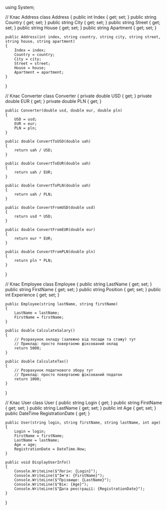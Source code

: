 using System;

// Клас Address
class Address
{
    public int Index { get; set; }
    public string Country { get; set; }
    public string City { get; set; }
    public string Street { get; set; }
    public string House { get; set; }
    public string Apartment { get; set; }

    public Address(int index, string country, string city, string street, string house, string apartment)
    {
        Index = index;
        Country = country;
        City = city;
        Street = street;
        House = house;
        Apartment = apartment;
    }
}

// Клас Converter
class Converter
{
    private double USD { get; }
    private double EUR { get; }
    private double PLN { get; }

    public Converter(double usd, double eur, double pln)
    {
        USD = usd;
        EUR = eur;
        PLN = pln;
    }

    public double ConvertToUSD(double uah)
    {
        return uah / USD;
    }

    public double ConvertToEUR(double uah)
    {
        return uah / EUR;
    }

    public double ConvertToPLN(double uah)
    {
        return uah / PLN;
    }

    public double ConvertFromUSD(double usd)
    {
        return usd * USD;
    }

    public double ConvertFromEUR(double eur)
    {
        return eur * EUR;
    }

    public double ConvertFromPLN(double pln)
    {
        return pln * PLN;
    }
}

// Клас Employee
class Employee
{
    public string LastName { get; set; }
    public string FirstName { get; set; }
    public string Position { get; set; }
    public int Experience { get; set; }

    public Employee(string lastName, string firstName)
    {
        LastName = lastName;
        FirstName = firstName;
    }

    public double CalculateSalary()
    {
        // Розрахунок окладу (залежно від посади та стажу) тут
        // Приклад: просто повертаємо фіксований оклад
        return 5000;
    }

    public double CalculateTax()
    {
        // Розрахунок податкового збору тут
        // Приклад: просто повертаємо фіксований податок
        return 1000;
    }
}

// Клас User
class User
{
    public string Login { get; }
    public string FirstName { get; set; }
    public string LastName { get; set; }
    public int Age { get; set; }
    public DateTime RegistrationDate { get; }

    public User(string login, string firstName, string lastName, int age)
    {
        Login = login;
        FirstName = firstName;
        LastName = lastName;
        Age = age;
        RegistrationDate = DateTime.Now;
    }

    public void DisplayUserInfo()
    {
        Console.WriteLine($"Логін: {Login}");
        Console.WriteLine($"Ім'я: {FirstName}");
        Console.WriteLine($"Прізвище: {LastName}");
        Console.WriteLine($"Вік: {Age}");
        Console.WriteLine($"Дата реєстрації: {RegistrationDate}");
    }
}
